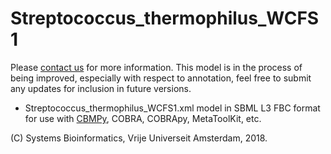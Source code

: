 # Streptococcus_thermophilus_WCFS1

Please [contact us](http://teusinkbruggemanlab.nl/team/) for more information. This model is in the process of being improved, especially with respect to annotation, feel free to submit any updates for inclusion in future versions.

* Streptococcus_thermophilus_WCFS1.xml model in SBML L3 FBC format for use with [CBMPy](http://cbmpy.sourceforge.net), COBRA, COBRApy, MetaToolKit, etc.

(C) Systems Bioinformatics, Vrije Universeit Amsterdam, 2018.
